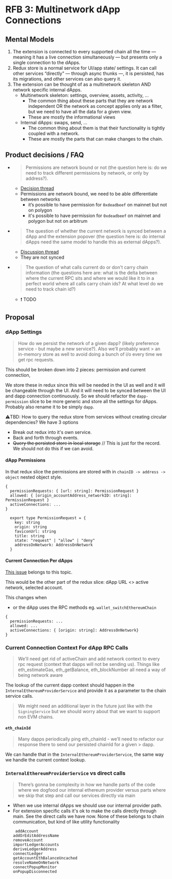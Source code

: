 # RFB 3: Multinetwork dApp Connections

## Mental Models

1. The extension is connected to every supported chain all the time — meaning it has a live connection simultaneously — but presents only a single connection to the dApps.
2. Redux store is a normal service for UI/app state/ settings. It can call other services “directly" — through async thunks —, it is persisted, has its migrations, and other services can also query it.
3. The extension can be thought of as a multinetwork skeleton AND network specific internal dApps.
   - Multinetwork skeleton: settings, overview, assets, activity, ...
     - The common thing about these parts that they are network independent OR the network as concept applies only as a filter, but we need to have all the data for a given view.
     - These are mostly the informational views
   - Internal dApps: swaps, send, ...
     - The common thing about them is that their functionality is tightly coupled with a network.
     - These are mostly the parts that can make changes to the chain.

## Product decisions / FAQ

- > Permissions are network bound or not (the question here is: do we need to track different permissions by network, or only by address?).
  - [Decision thread](https://www.flowdock.com/app/cardforcoin/tally-product-design/threads/GKW_YsOIDVoqoo9LV4fx5RIwHDh)
  - Permissions are network bound, we need to be able differentiate between networks
    - it’s possible to have permission for `0xdeadbeef` on mainnet but not on polygon
    - it's possible to have permission for `0xdeadbeef` on mainnet and polygon but not on arbitrum
- > The question of whether the current network is synced between a dApp and the extension popover (the question here is: do internal dApps need the same model to handle this as external dApps?).
  - [Discussion thread](https://www.flowdock.com/app/cardforcoin/tally-product-design/threads/8Y_PUeEyibY-z698qCsnDp77wGa)
  - They are not synced
- > The question of what calls current do or don't carry chain information (the questions here are: what is the delta between where the current RPC sits and where we would like it to in a perfect world where all calls carry chain ids? At what level do we need to track chain id?)
  - ❗️ TODO

## Proposal

### dApp Settings

> How do we persist the network of a given dapp? (likely preference service - but maybe a new service?). Also we’ll probably want > an in-memory store as well to avoid doing a bunch of i/o every time we get rpc requests.

This should be broken down into 2 pieces: permission and current connection,

We store these in redux since this will be needed in the UI as well and it will be changeable through the UI. And it will need to be synced between the UI and dapp connection continuously.
So we should refactor the `dapp-permission` slice to be more generic and store all the settings for dApps. Probably also rename it to be simply `dapp`.

⚠️TBD: How to query the redux store from services without creating circular dependencies? We have 3 options

- Break out redux into it's own service.
- Back and forth through events.
- ~~Query the persisted store in local storage~~ // This is just for the record. We should not do this if we can avoid.

#### dApp Permissions

In that redux slice the permissions are stored with in `chainID -> address -> object` nested object style.

```
{
  permissionRequests: { [url: string]: PermissionRequest }
  allowed: { [origin_accountAddress_networkID: string]: PermissionRequest }
  activeConnections: ...
}
```

```
  export type PermissionRequest = {
    key: string
    origin: string
    faviconUrl: string
    title: string
    state: "request" | "allow" | "deny"
    addressOnNetwork: AddressOnNetwork
  }
```

#### Current Connection Per dApps

[This issue](https://github.com/tallycash/extension/issues/1532#issuecomment-1139410588) belongs to this topic.

This would be the other part of the redux slice: dApp URL <> active network, selected account.

This changes when

- or the dApp uses the RPC methods eg. `wallet_switchEthereumChain`

```
{
  permissionRequests: ...
  allowed: ...
  activeConnections: { [origin: string]: AddressOnNetwork}
}
```

### Current Connection Context For dApp RPC Calls

> We'll need get rid of activeChain and add network context to every rpc request (context that dapps will not be sending us). Things like eth_estimateGas, eth_getBalance, eth_blockNumber all need a way of being network aware

The lookup of the current dapp context should happen in the `InternalEthereumProviderService` and provide it as a parameter to the chain service calls.

> We might need an additional layer in the future just like with the `SigningService` but we should worry about that we want to support non EVM chains.

#### `eth_chainId`

> Many dapps periodically ping eth_chainId - we’ll need to refactor our response there to send our persisted chainId for a given > dapp.

We can handle that in the `InternalEthereumProviderService`, the same way we handle the current context lookup.

### `InternalEthereumProviderService` vs direct calls

> There’s gonna be complexity in how we handle parts of the code where we dogfood our internal ethereum provider versus parts where we skip that step and call our services directly via main

- When we use internal dApps we should use our internal provider path.
- For extension specific calls it's ok to make the calls directly through main. See the direct calls we have now. None of these belongs to chain communication, but kind of like utility functionality
  ```
   addAccount
  addOrEditAddressName
  removeAccount
  importLedgerAccounts
  deriveLedgerAddress
  connectLedger
  getAccountEthBalanceUncached
  resolveNameOnNetwork
  connectPopupMonitor
  onPopupDisconnected
  ```
